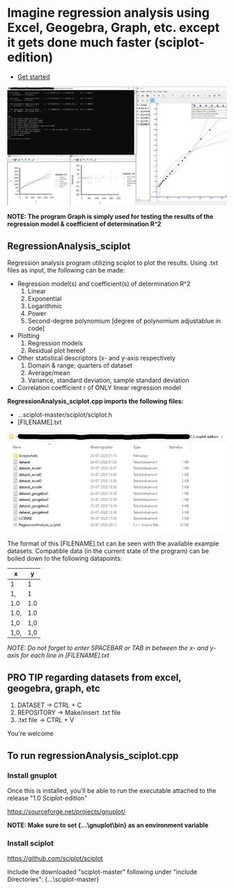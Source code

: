 # Imagine regression analysis using Excel, Geogebra, Graph, etc. except it gets done much faster (sciplot-edition)
+ [Get started](https://github.com/Saltworker/RegressionAnalysis_CAS-plotting#to-run-regressionanalysis_sciplotcpp)
  
![Screenshot](Screenshots/Screenshot_1.0_test_sciplot-edition.jpg) 

**NOTE: The program Graph is simply used for testing the results of the regression model & coefficient of determination R^2**

## RegressionAnalysis_sciplot
Regression analysis program utilizing sciplot to plot the results. Using .txt files as input, the following can be made:
  - Regression model(s) and coefficient(s) of determination R^2
     1. Linear
     2. Exponential
     3. Logarithmic
     4. Power
     5. Second-degree polynomium [degree of polynomium adjustablue in code]
 - Plotting
    1. Regression models
    2. Residual plot hereof
 - Other statistical descriptors (x- and y-axis respectively
    1. Domain & range; quarters of dataset
    2. Average/mean
    3. Variance, standard deviation, sample standard deviation
 - Correlation coefficient r of ONLY linear regression model

**RegressionAnalysis_sciplot.cpp imports the following files:**
- ...sciplot-master/sciplot/sciplot.h
- [FILENAME].txt

![Screenshot](Screenshots/Screenshot_1.0-repository_sciplot-edition.jpg) 

The format of this [FILENAME].txt can be seen with the available example datasets. Compatible data (in the current state of the program) can be boiled down to the following datapoints:

| **x**  | **y** |
| --- | --- |
| 1  | 1  |
| 1,  | 1  |
| 1.0  | 1.0  |
| 1.0,  | 1.0  |
| 1,0  | 1,0  |
| 1,0,  | 1,0  |

*NOTE: Do not forget to enter SPACEBAR or TAB in between the x- and y-axis for each line in [FILENAME].txt* 
## PRO TIP regarding datasets from excel, geogebra, graph, etc
1. DATASET -> CTRL + C
2. REPOSITORY -> Make/insert .txt file
3. .txt file -> CTRL + V

You're welcome
## To run regressionAnalysis_sciplot.cpp
### Install gnuplot
Once this is installed, you'll be able to run the executable attached to the release "1.0 Sciplot-edition"

https://sourceforge.net/projects/gnuplot/

**NOTE: Make sure to set {...\gnuplot\bin} as an environment variable**
### Install sciplot
https://github.com/sciplot/sciplot

Include the downloaded "sciplot-master" following under "include Directories": {...\sciplot-master}
